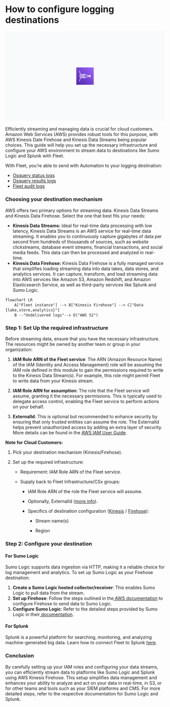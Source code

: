 # How to configure logging destinations

![How to configure logging destinations](../website/assets/images/articles/how-to-configure-logging-destinations-1600x900@2x.jpg)

Efficiently streaming and managing data is crucial for cloud customers. Amazon Web Services (AWS) provides robust tools for this purpose, with AWS Kinesis Date Firehose and Kinesis Data Streams being popular choices. This guide will help you set up the necessary infrastructure and configure your AWS environment to stream data to destinations like Sumo Logic and Splunk with Fleet.

With Fleet, you’re able to send with Automation to your logging destination:



* [Osquery status logs](https://osquery.readthedocs.io/en/stable/deployment/logging/#status-logs)
* [Osquery results logs](https://osquery.readthedocs.io/en/stable/deployment/logging/#Results-logs)
* [Fleet audit logs](https://fleetdm.com/docs/using-fleet/audit-logs)


### Choosing your destination mechanism

AWS offers two primary options for streaming data: Kinesis Data Streams and Kinesis Data Firehose. Select the one that best fits your needs:



* **Kinesis Data Streams:** Ideal for real-time data processing with low latency, Kinesis Data Streams is an AWS service for real-time data streaming. It enables you to continuously capture gigabytes of data per second from hundreds of thousands of sources, such as website clickstreams, database event streams, financial transactions, and social media feeds. This data can then be processed and analyzed in real-time.
* **Kinesis Data Firehose:** Kinesis Data Firehose is a fully managed service that simplifies loading streaming data into data lakes, data stores, and analytics services. It can capture, transform, and load streaming data into AWS services like Amazon S3, Amazon Redshift, and Amazon Elasticsearch Service, as well as third-party services like Splunk and Sumo Logic.

```mermaid
flowchart LR
    A["Fleet instance"] --> B["Kinesis Firehose"] --> C["Data {lake,store,analytics}"]
    B --"Undelivered logs"--> D("AWS S2")
```




### Step 1: Set Up the required infrastructure

Before streaming data, ensure that you have the necessary infrastructure. The resources might be owned by another team or group in your organization:

1. **IAM Role ARN of the Fleet service**: The ARN (Amazon Resource Name) of the IAM (Identity and Access Management) role will be assuming the IAM role defined in this module to gain the permissions required to write to the Kinesis Data Stream(s). For example, this role might permit Fleet to write data from your Kinesis stream.

2. **IAM Role ARN for assumption**: The role that the Fleet service will assume, granting it the necessary permissions. This is typically used to delegate access control, enabling the Fleet service to perform actions on your behalf.

3. **ExternalId**: This is optional but recommended to enhance security by ensuring that only trusted entities can assume the role. The ExternalId helps prevent unauthorized access by adding an extra layer of security. More details can be found in the [AWS IAM User Guide](https://docs.aws.amazon.com/IAM/latest/UserGuide/id_roles_create_for-user_externalid.html).

**Note for Cloud Customers:**

1. Pick your destination mechanism (Kinesis/Firehose).

2. Set up the required infrastructure:

   - Requirement: IAM Role ARN of the Fleet service.

   - Supply back to Fleet Infrastructure/CSx groups:

     - IAM Role ARN of the role the Fleet service will assume.

     - Optionally, ExternalId ([more info](https://docs.aws.amazon.com/IAM/latest/UserGuide/id_roles_create_for-user_externalid.html)).

     - Specifics of destination configuration ([Kinesis](https://github.com/fleetdm/fleet/blob/main/terraform/addons/byo-kinesis-logging-destination/target-account/README.md) / [Firehose](https://github.com/fleetdm/fleet/blob/main/terraform/addons/byo-firehose-logging-destination/target-account/README.md)):

       - Stream name(s)

       - Region


### Step 2: Configure your destination


#### For Sumo Logic

Sumo Logic supports data ingestion via HTTP, making it a reliable choice for log management and analytics. To set up Sumo Logic as your Firehose destination:



1. **Create a Sumo Logic hosted collector/receiver**: This enables Sumo Logic to pull data from the stream.
2. **Set up Firehose**: Follow the steps outlined in the[ AWS documentation](https://docs.aws.amazon.com/firehose/latest/dev/create-destination.html?icmpid=docs_console_unmapped#create-destination-sumo-logic) to configure Firehose to send data to Sumo Logic.
3. **Configure Sumo Logic**: Refer to the detailed steps provided by Sumo Logic in their[ documentation](https://help.sumologic.com/docs/send-data/hosted-collectors/amazon-aws/aws-kinesis-firehose-logs-source/).


#### For Splunk

Splunk is a powerful platform for searching, monitoring, and analyzing machine-generated big data. Learn how to connect Fleet to Splunk [here](https://fleetdm.com/guides/log-destinations#splunk).


### Conclusion

By carefully setting up your IAM roles and configuring your data streams, you can efficiently stream data to platforms like Sumo Logic and Splunk using AWS Kinesis Firehose. This setup simplifies data management and enhances your ability to analyze and act on your data in real-time, in S3, or for other teams and tools such as your SIEM platforms and CMS. For more detailed steps, refer to the respective documentation for Sumo Logic and Splunk.


<meta name="category" value="guides">
<meta name="authorFullName" value="Grant Bilstad">
<meta name="authorGitHubUsername" value="pacamaster">
<meta name="publishedOn" value="2024-06-28">
<meta name="articleTitle" value="How to configure logging destinations">
<meta name="articleImageUrl" value="../website/assets/images/articles/how-to-configure-logging-destinations-1600x900@2x.jpg">
